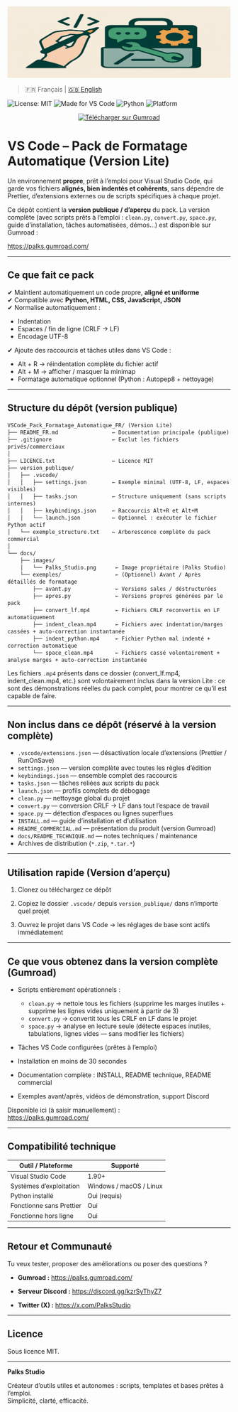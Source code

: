<p align="center">
  <img src="docs/images/Palks_Studio.png" alt="VS Code Pack - Palks Studio">
</p>

> 🇫🇷 Français | [🇬🇧 English](./README.md)

![License: MIT](https://img.shields.io/badge/License-MIT-green.svg)
![Made for VS Code](https://img.shields.io/badge/Editor-VS%20Code-blue.svg)
![Python](https://img.shields.io/badge/Python-3.x-yellow.svg)
![Platform](https://img.shields.io/badge/OS-Windows%20%7C%20macOS%20%7C%20Linux-lightgrey.svg)

<p align="center">
  <a href="https://palks.gumroad.com/" target="_blank">
    <img src="https://img.shields.io/badge/🔽 Télécharger%20sur-Gumroad-orange?style=for-the-badge" alt="Télécharger sur Gumroad">
  </a>
</p>

# VS Code – Pack de Formatage Automatique (Version Lite)

Un environnement **propre**, prêt à l’emploi pour Visual Studio Code, qui garde vos fichiers **alignés, bien indentés et cohérents**, sans dépendre de Prettier, d’extensions externes ou de scripts spécifiques à chaque projet.

Ce dépôt contient la **version publique / d’aperçu** du pack.
La version complète (avec scripts prêts à l’emploi : `clean.py`, `convert.py`, `space.py`, guide d’installation, tâches automatisées, démos…) est disponible sur Gumroad :

https://palks.gumroad.com/

---

## Ce que fait ce pack

✔ Maintient automatiquement un code propre, **aligné et uniforme**  
✔ Compatible avec **Python, HTML, CSS, JavaScript, JSON**  
✔ Normalise automatiquement :  
- Indentation  
- Espaces / fin de ligne (CRLF → LF)  
- Encodage UTF-8

✔ Ajoute des raccourcis et tâches utiles dans VS Code :  
- Alt + R → réindentation complète du fichier actif  
- Alt + M → afficher / masquer la minimap  
- Formatage automatique optionnel (Python : Autopep8 + nettoyage)

---

## Structure du dépôt (version publique) 
```
VSCode_Pack_Formatage_Automatique_FR/ (Version Lite)
├── README_FR.md                 ← Documentation principale (publique)
├── .gitignore                   ← Exclut les fichiers privés/commerciaux
│
├── LICENCE.txt                  ← Licence MIT
├── version_publique/
│   ├── .vscode/
│   │   ├── settings.json        ← Exemple minimal (UTF-8, LF, espaces visibles)
│   │   ├── tasks.json           ← Structure uniquement (sans scripts internes)
│   │   ├── keybindings.json     ← Raccourcis Alt+R et Alt+M
│   │   └── launch.json          ← Optionnel : exécuter le fichier Python actif
│   └── exemple_structure.txt    ← Arborescence complète du pack commercial
│
└── docs/
    ├── images/
    │   └── Palks_Studio.png      ← Image propriétaire (Palks Studio)
    └── exemples/                 ← (Optionnel) Avant / Après détaillés de formatage
        ├── avant.py              ← Versions sales / déstructurées
        ├── apres.py              ← Versions propres générées par le pack
        ├── convert_lf.mp4        ← Fichiers CRLF reconvertis en LF automatiquement
        ├── indent_clean.mp4      ← Fichiers avec indentation/marges cassées + auto-correction instantanée
        ├── indent_python.mp4     ← Fichier Python mal indenté + correction automatique
        └── space_clean.mp4       ← Fichiers cassé volontairement + analyse marges + auto-correction instantanée
```


Les fichiers `.mp4` présents dans ce dossier (convert_lf.mp4, indent_clean.mp4, etc.) sont volontairement inclus dans la version Lite : ce sont des démonstrations réelles du pack complet, pour montrer ce qu’il est capable de faire.

---

## Non inclus dans ce dépôt (réservé à la version complète)

- `.vscode/extensions.json` — désactivation locale d’extensions (Prettier / RunOnSave)  
- `settings.json` — version complète avec toutes les règles d’édition  
- `keybindings.json` — ensemble complet des raccourcis  
- `tasks.json` — tâches reliées aux scripts du pack  
- `launch.json` — profils complets de débogage  
- `clean.py` — nettoyage global du projet  
- `convert.py` — conversion CRLF → LF dans tout l’espace de travail  
- `space.py` — détection d’espaces ou lignes superflues  
- `INSTALL.md` — guide d’installation et d’utilisation  
- `README_COMMERCIAL.md` — présentation du produit (version Gumroad)  
- `docs/README_TECHNIQUE.md` — notes techniques / maintenance  
- Archives de distribution (`*.zip`, `*.tar.*`)

---

## Utilisation rapide (Version d’aperçu)

1. Clonez ou téléchargez ce dépôt  

2. Copiez le dossier `.vscode/` depuis `version_publique/` dans n’importe quel projet  

3. Ouvrez le projet dans VS Code → les réglages de base sont actifs immédiatement

---

## Ce que vous obtenez dans la version complète (Gumroad)

- Scripts entièrement opérationnels :  
   - `clean.py` → nettoie tous les fichiers (supprime les marges inutiles + supprime les lignes vides uniquement à partir de 3)  
   - `convert.py` → convertit tous les CRLF en LF dans le projet  
   - `space.py` → analyse en lecture seule (détecte espaces inutiles, tabulations, lignes vides — sans modifier les fichiers)

- Tâches VS Code configurées (prêtes à l’emploi)  
- Installation en moins de 30 secondes  
- Documentation complète : INSTALL, README technique, README commercial  
- Exemples avant/après, vidéos de démonstration, support Discord  

Disponible ici (à saisir manuellement) :  
https://palks.gumroad.com/

---

## Compatibilité technique

| Outil / Plateforme       | Supporté                |
| ------------------------ | ----------------------- |
| Visual Studio Code       | 1.90+                   |
| Systèmes d’exploitation  | Windows / macOS / Linux |
| Python installé          | Oui (requis)            |
| Fonctionne sans Prettier | Oui                     |
| Fonctionne hors ligne    | Oui                     |

---

## Retour et Communauté

Tu veux tester, proposer des améliorations ou poser des questions ?

- **Gumroad :**
    https://palks.gumroad.com/
  
- **Serveur Discord :**
    https://discord.gg/kzrSyThyZ7
  
- **Twitter (X) :**
    https://x.com/PalksStudio

---

## Licence

Sous licence MIT.

----

**Palks Studio**

Créateur d’outils utiles et autonomes : scripts, templates et bases prêtes à l’emploi.  
Simplicité, clarté, efficacité.
